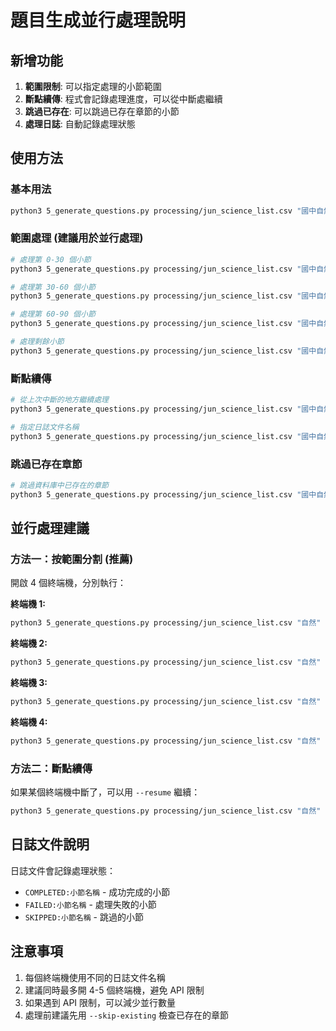 # 題目生成並行處理說明

## 新增功能

1. **範圍限制**: 可以指定處理的小節範圍
2. **斷點續傳**: 程式會記錄處理進度，可以從中斷處繼續
3. **跳過已存在**: 可以跳過已存在章節的小節
4. **處理日誌**: 自動記錄處理狀態

## 使用方法

### 基本用法
```bash
python3 5_generate_questions.py processing/jun_science_list.csv "國中自然"
```

### 範圍處理 (建議用於並行處理)
```bash
# 處理第 0-30 個小節
python3 5_generate_questions.py processing/jun_science_list.csv "國中自然" --start 0 --end 30

# 處理第 30-60 個小節  
python3 5_generate_questions.py processing/jun_science_list.csv "國中自然" --start 30 --end 60

# 處理第 60-90 個小節
python3 5_generate_questions.py processing/jun_science_list.csv "國中自然" --start 60 --end 90

# 處理剩餘小節
python3 5_generate_questions.py processing/jun_science_list.csv "國中自然" --start 90
```

### 斷點續傳
```bash
# 從上次中斷的地方繼續處理
python3 5_generate_questions.py processing/jun_science_list.csv "國中自然" --resume

# 指定日誌文件名稱
python3 5_generate_questions.py processing/jun_science_list.csv "國中自然" --resume --log-file my_log.txt
```

### 跳過已存在章節
```bash
# 跳過資料庫中已存在的章節
python3 5_generate_questions.py processing/jun_science_list.csv "國中自然" --skip-existing
```

## 並行處理建議

### 方法一：按範圍分割 (推薦)
開啟 4 個終端機，分別執行：

**終端機 1:**
```bash
python3 5_generate_questions.py processing/jun_science_list.csv "自然" --start 0 --end 30 --log-file log_1.txt
```

**終端機 2:**
```bash
python3 5_generate_questions.py processing/jun_science_list.csv "自然" --start 30 --end 60 --log-file log_2.txt
```

**終端機 3:**
```bash
python3 5_generate_questions.py processing/jun_science_list.csv "自然" --start 60 --end 90 --log-file log_3.txt
```

**終端機 4:**
```bash
python3 5_generate_questions.py processing/jun_science_list.csv "自然" --start 90 --log-file log_4.txt
```

### 方法二：斷點續傳
如果某個終端機中斷了，可以用 `--resume` 繼續：
```bash
python3 5_generate_questions.py processing/jun_science_list.csv "自然" --start 30 --end 60 --resume --log-file log_2.txt
```

## 日誌文件說明

日誌文件會記錄處理狀態：
- `COMPLETED:小節名稱` - 成功完成的小節
- `FAILED:小節名稱` - 處理失敗的小節  
- `SKIPPED:小節名稱` - 跳過的小節

## 注意事項

1. 每個終端機使用不同的日誌文件名稱
2. 建議同時最多開 4-5 個終端機，避免 API 限制
3. 如果遇到 API 限制，可以減少並行數量
4. 處理前建議先用 `--skip-existing` 檢查已存在的章節 